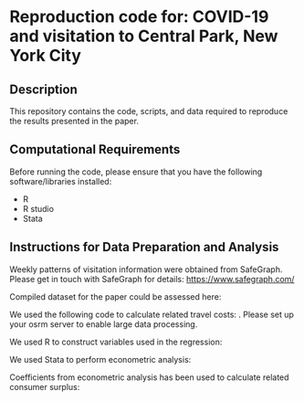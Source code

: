 # Reproduction code for: COVID-19 and visitation to Central Park, New York City

## Description
This repository contains the code, scripts, and data required to reproduce the results presented in the paper.

## Computational Requirements
Before running the code, please ensure that you have the following software/libraries installed:
* R
* R studio
* Stata

## Instructions for Data Preparation and Analysis
Weekly patterns of visitation information were obtained from SafeGraph. Please get in touch with SafeGraph for details: https://www.safegraph.com/

Compiled dataset for the paper could be assessed here: 

We used the following code to calculate related travel costs: . Please set up your osrm server to enable large data processing. 

We used R to construct variables used in the regression:

We used Stata to perform econometric analysis:

Coefficients from econometric analysis has been used to calculate related consumer surplus:





